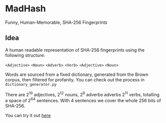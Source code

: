 # MadHash

Funny, Human-Memorable, SHA-256 Fingerprints

## Idea

A human readable representation of SHA-256 fingerprints using the following structure:

`<Adjective>` `<Noun>` `<Adverb>` `<Verb>` `<Adjective>` `<Noun>`

Words are sourced from a fixed dictionary, generated from the Brown corpus, then filtered for profanity. You can check out the process in `dictionary_generator.py`

There are 2<sup>10</sup> adjectives, 2<sup>12</sup> nouns, 2<sup>9</sup> adverbs adverbs 2<sup>11</sup> verbs, totalling a space of 2<sup>64</sup> sentences. With 4 sentences we cover the whole 256 bits of SHA-256.

You can try it out [here](https://madhash.telekinesis.cloud)
